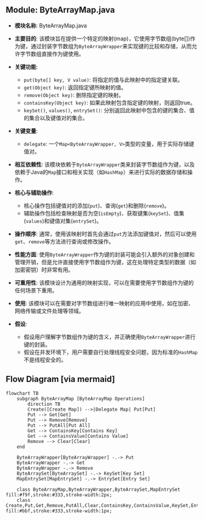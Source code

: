 ## Module: ByteArrayMap.java
- **模块名称**: ByteArrayMap.java

- **主要目的**: 该模块旨在提供一个特定的映射(map)，它使用字节数组(byte[])作为键，通过封装字节数组为`ByteArrayWrapper`来实现键的比较和存储，从而允许字节数组直接作为键使用。

- **关键功能**:
  - `put(byte[] key, V value)`: 将指定的值与此映射中的指定键关联。
  - `get(Object key)`: 返回指定键所映射的值。
  - `remove(Object key)`: 删除指定键的映射。
  - `containsKey(Object key)`: 如果此映射包含指定键的映射，则返回true。
  - `keySet()`, `values()`, `entrySet()`: 分别返回此映射中包含的键的集合、值的集合以及键值对的集合。

- **关键变量**:
  - `delegate`: 一个`Map<ByteArrayWrapper, V>`类型的变量，用于实际存储键值对。

- **相互依赖性**: 该模块依赖于`ByteArrayWrapper`类来封装字节数组作为键，以及依赖于Java的`Map`接口和相关实现（如`HashMap`）来进行实际的数据存储和操作。

- **核心与辅助操作**:
  - 核心操作包括键值对的添加(`put`)、查询(`get`)和删除(`remove`)。
  - 辅助操作包括检查映射是否为空(`isEmpty`)、获取键集(`keySet`)、值集(`values`)和键值对集(`entrySet`)。

- **操作顺序**: 通常，使用该映射时首先会通过`put`方法添加键值对，然后可以使用`get`、`remove`等方法进行查询或修改操作。

- **性能方面**: 使用`ByteArrayWrapper`作为键的封装可能会引入额外的对象创建和管理开销，但是允许直接使用字节数组作为键，这在处理特定类型的数据（如加密密钥）时非常有用。

- **可重用性**: 该模块设计为通用的映射实现，可以在需要使用字节数组作为键的任何场景下重用。

- **使用**: 该模块可以在需要对字节数组进行唯一映射的应用中使用，如在加密、网络传输或文件处理等领域。

- **假设**:
  - 假设用户理解字节数组作为键的含义，并正确使用`ByteArrayWrapper`进行键的封装。
  - 假设在并发环境下，用户需要自行处理线程安全问题，因为标准的`HashMap`不是线程安全的。
## Flow Diagram [via mermaid]
```mermaid
flowchart TB
    subgraph ByteArrayMap [ByteArrayMap Operations]
        direction TB
        Create([Create Map]) -->|Delegate Map| Put[Put]
        Put --> Get[Get]
        Put --> Remove[Remove]
        Put --> PutAll[Put All]
        Get --> ContainsKey[Contains Key]
        Get --> ContainsValue[Contains Value]
        Remove --> Clear[Clear]
    end
    
    ByteArrayWrapper[ByteArrayWrapper] -.-> Put
    ByteArrayWrapper -.-> Get
    ByteArrayWrapper -.-> Remove
    ByteArraySet[ByteArraySet] -.-> KeySet[Key Set]
    MapEntrySet[MapEntrySet] -.-> EntrySet[Entry Set]
    
    class ByteArrayMap,ByteArrayWrapper,ByteArraySet,MapEntrySet fill:#f9f,stroke:#333,stroke-width:2px;
    class Create,Put,Get,Remove,PutAll,Clear,ContainsKey,ContainsValue,KeySet,EntrySet fill:#bbf,stroke:#333,stroke-width:1px;
```
